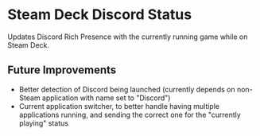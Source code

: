 # Steam Deck Discord Status

Updates Discord Rich Presence with the currently running game while on Steam Deck.

## Future Improvements

-   Better detection of Discord being launched (currently depends on non-Steam application with name set to "Discord")
-   Current application switcher, to better handle having multiple applications running, and sending the correct one for
    the "currently playing" status

